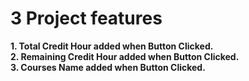 # 3 Project features
**1. Total Credit Hour added when Button Clicked.** <br />
**2. Remaining Credit Hour added when Button Clicked.** <br />
**3. Courses Name added when Button Clicked.**
